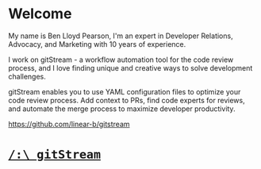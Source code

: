 # Welcome

My name is Ben Lloyd Pearson, I'm an expert in Developer Relations, Advocacy, and Marketing with 10 years of experience. 

I work on gitStream - a workflow automation tool for the code review process, and I love finding unique and creative ways to solve development challenges.

gitStream enables you to use YAML configuration files to optimize your code review process. Add context to PRs, find code experts for reviews, and automate the merge process to maximize developer productivity.

https://github.com/linear-b/gitstream

# [`/:\ gitStream`](https://github.com/linear-b/gitstream)
